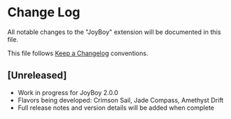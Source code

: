 # Change Log

All notable changes to the "JoyBoy" extension will be documented in this file.

This file follows [Keep a Changelog](http://keepachangelog.com/) conventions.

## [Unreleased]

- Work in progress for JoyBoy 2.0.0
- Flavors being developed: Crimson Sail, Jade Compass, Amethyst Drift
- Full release notes and version details will be added when complete
